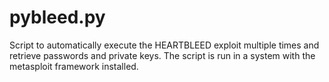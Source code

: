 # pybleed.py
Script to automatically execute the HEARTBLEED exploit multiple times and retrieve passwords and private keys.
The script is run in a system with the metasploit framework installed.
